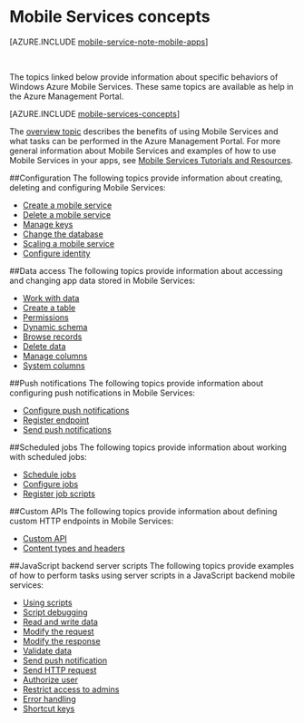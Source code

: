 <properties
	pageTitle="Mobile Services Concepts"
	description="Links to Mobile Services concepts topics found in the Help Drawer in the Azure Management Portal."
	services="mobile-services"
	documentationCenter="na"
	authors="ggailey777"
	manager="dwrede"
	editor=""/>

<tags
	ms.service="mobile-services"
	ms.date="10/20/2015"
	wacn.date=""/>

# Mobile Services concepts

[AZURE.INCLUDE [mobile-service-note-mobile-apps](../includes/mobile-services-note-mobile-apps.md)]

&nbsp;

The topics linked below provide information about specific behaviors of Windows Azure Mobile Services. These same topics are available as help in the Azure Management Portal.

[AZURE.INCLUDE [mobile-services-concepts](../includes/mobile-services-concepts.md)]

The [overview topic](https://msdn.microsoft.com/zh-cn/library/azure/jj193167.aspx) describes the benefits of using Mobile Services and what tasks can be performed in the Azure Management Portal. For more general information about Mobile Services and examples of how to use Mobile Services in your apps, see [Mobile Services Tutorials and Resources](/documentation/services/mobile-services/).

##Configuration
The following topics provide information about creating, deleting and configuring Mobile Services:

- [Create a mobile service](https://msdn.microsoft.com/zh-cn/library/azure/jj193169.aspx)
- [Delete a mobile service](https://msdn.microsoft.com/zh-cn/library/azure/jj193173.aspx)
- [Manage keys](https://msdn.microsoft.com/zh-cn/library/azure/jj193164.aspx)
- [Change the database](https://msdn.microsoft.com/zh-cn/library/azure/jj193170.aspx)
- [Scaling a mobile service](https://msdn.microsoft.com/zh-cn/library/azure/jj193178.aspx)
- [Configure identity](https://msdn.microsoft.com/zh-cn/library/azure/jj591527.aspx)

##Data access
The following topics provide information about accessing and changing app data stored in Mobile Services:

- [Work with data](https://msdn.microsoft.com/zh-cn/library/azure/jj631634.aspx)
- [Create a table](https://msdn.microsoft.com/zh-cn/library/azure/jj193162.aspx)
- [Permissions](https://msdn.microsoft.com/zh-cn/library/azure/jj193161.aspx)
- [Dynamic schema](https://msdn.microsoft.com/zh-cn/library/azure/jj193175.aspx)
- [Browse records](https://msdn.microsoft.com/zh-cn/library/azure/jj193171.aspx)
- [Delete data](https://msdn.microsoft.com/zh-cn/library/azure/jj908633.aspx)
- [Manage columns](https://msdn.microsoft.com/zh-cn/library/azure/jj193177.aspx)
- [System columns](https://msdn.microsoft.com/zh-cn/library/azure/dn518225.aspx)

##Push notifications
The following topics provide information about configuring push notifications in Mobile Services:

- [Configure push notifications](https://msdn.microsoft.com/zh-cn/library/azure/jj591526.aspx)
- [Register endpoint](https://msdn.microsoft.com/zh-cn/library/azure/dn771685.aspx)
- [Send push notifications](https://msdn.microsoft.com/zh-cn/library/azure/jj631630.aspx)

##Scheduled jobs
The following topics provide information about working with scheduled jobs:

- [Schedule jobs](https://msdn.microsoft.com/zh-cn/library/azure/jj860528.aspx)
- [Configure jobs](https://msdn.microsoft.com/zh-cn/library/azure/jj899833.aspx)
- [Register job scripts](https://msdn.microsoft.com/zh-cn/library/azure/jj899832.aspx)

##Custom APIs
The following topics provide information about defining custom HTTP endpoints in Mobile Services:

- [Custom API](https://msdn.microsoft.com/zh-cn/library/azure/dn280974.aspx)
- [Content types and headers](https://msdn.microsoft.com/zh-cn/library/azure/dn303369.aspx)

##JavaScript backend server scripts
The following topics provide examples of how to perform tasks using server scripts in a JavaScript backend mobile services:

- [Using scripts](https://msdn.microsoft.com/zh-cn/library/azure/jj193174.aspx)
- [Script debugging](https://msdn.microsoft.com/zh-cn/library/azure/jj631636.aspx)
- [Read and write data](https://msdn.microsoft.com/zh-cn/library/azure/jj631640.aspx)
- [Modify the request](https://msdn.microsoft.com/zh-cn/library/azure/jj631635.aspx)
- [Modify the response](https://msdn.microsoft.com/zh-cn/library/azure/jj631631.aspx)
- [Validate data](https://msdn.microsoft.com/zh-cn/library/azure/jj631638.aspx)
- [Send push notification](https://msdn.microsoft.com/zh-cn/library/azure/jj631630.aspx)
- [Send HTTP request](https://msdn.microsoft.com/zh-cn/library/azure/jj631641.aspx)
- [Authorize user](https://msdn.microsoft.com/zh-cn/library/azure/jj631637.aspx)
- [Restrict access to admins](https://msdn.microsoft.com/zh-cn/library/azure/jj712649.aspx)
- [Error handling](https://msdn.microsoft.com/zh-cn/library/azure/jj631632.aspx)
- [Shortcut keys](https://msdn.microsoft.com/zh-cn/library/azure/jj552469.aspx)







